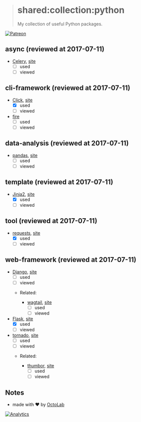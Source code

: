> # shared:collection:python
>
> My collection of useful Python packages.

[![Patreon](https://img.shields.io/badge/patreon-donate-orange.svg)](https://www.patreon.com/octolab)

## async (reviewed at 2017-07-11)

- [Celery](https://github.com/celery/celery), [site](http://www.celeryproject.org)
  - [ ] used
  - [ ] viewed

## cli-framework (reviewed at 2017-07-11)

- [Click](https://github.com/pallets/click), [site](http://click.pocoo.org)
  - [x] used
  - [ ] viewed

- [fire](https://github.com/google/python-fire)
  - [ ] used
  - [ ] viewed

## data-analysis (reviewed at 2017-07-11)

- [pandas](https://github.com/pandas-dev/pandas), [site](http://pandas.pydata.org)
  - [ ] used
  - [ ] viewed

## template (reviewed at 2017-07-11)

- [Jinja2](https://github.com/pallets/jinja), [site](http://jinja.pocoo.org)
  - [x] used
  - [ ] viewed

## tool (reviewed at 2017-07-11)

- [requests](https://github.com/kennethreitz/requests), [site](http://python-requests.org)
  - [x] used
  - [ ] viewed

## web-framework (reviewed at 2017-07-11)

- [Django](https://github.com/django/django), [site](https://www.djangoproject.com)
  - [ ] used
  - [ ] viewed

  - Related:

    - [wagtail](https://github.com/torchbox/wagtail), [site](https://wagtail.io)
      - [ ] used
      - [ ] viewed

- [Flask](https://github.com/pallets/flask), [site](http://flask.pocoo.org)
  - [x] used
  - [ ] viewed

- [tornado](https://github.com/tornadoweb/tornado), [site](http://www.tornadoweb.org)
  - [ ] used
  - [ ] viewed

  - Related:

    - [thumbor](https://github.com/thumbor/thumbor), [site](http://thumbor.org)
      - [ ] used
      - [ ] viewed

## Notes

- made with ❤️ by [OctoLab](https://www.octolab.org/)

[![Analytics](https://ga-beacon.appspot.com/UA-109817251-4/shared/collection:python)](https://github.com/igrigorik/ga-beacon)
